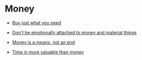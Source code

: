 # Money


 - [Buy just what you need](Buy%20just%20what%20you%20need/index.md)
    
 - [Don't be emotionally attached to money and material things](Don't%20be%20emotionally%20attached%20to%20money%20and%20material%20things/index.md)
    
 - [Money is a means, not an end](Money%20is%20a%20means,%20not%20an%20end/index.md)
    
 - [Time is more valuable than money](Time%20is%20more%20valuable%20than%20money/index.md)
    
